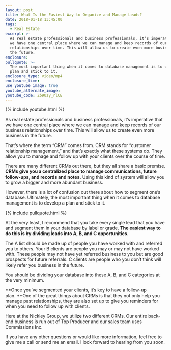 ```yaml
---
layout: post
title: What Is the Easiest Way to Organize and Manage Leads?
date: 2018-01-18 13:45:00
tags:
  - Real Estate
excerpt: >-
  As real estate professionals and business professionals, it’s imperative that
  we have one central place where we can manage and keep records of our business
  relationships over time. This will allow us to create even more business in
  the future.
enclosure:
pullquote: >-
  The most important thing when it comes to database management is to develop a
  plan and stick to it.
enclosure_type: video/mp4
enclosure_time:
use_youtube_image: true
youtube_alternate_image:
youtube_code: Zb9Uzy_rlCE
---
```



{% include youtube.html %}

As real estate professionals and business professionals, it’s imperative that we have one central place where we can manage and keep records of our business relationships over time. This will allow us to create even more business in the future.

That’s where the term “CRM” comes from. CRM stands for “customer relationship management,” and that’s exactly what these systems do. They allow you to manage and follow up with your clients over the course of time.

There are many different CRMs out there, but they all share a basic premise. **CRMs give you a centralized place to manage communications, future follow-ups, and records and notes.** Using this kind of system will allow you to grow a bigger and more abundant business.

However, there is a lot of confusion out there about how to segment one’s database. Ultimately, the most important thing when it comes to database management is to develop a plan and stick to it.

{% include pullquote.html %}

At the very least, I recommend that you take every single lead that you have and segment them in your database by label or grade. **The easiest way to do this is by dividing leads into A, B, and C opportunities.**

The A list should be made up of people you have worked with and referred you to others. Your B clients are people you may or may not have worked with. These people may not have yet referred business to you but are good prospects for future referrals. C clients are people who you don’t think will likely refer you business in the future.

You should be dividing your database into these A, B, and C categories at the very minimum.

**Once you’ve segmented your clients, it’s key to have a follow-up plan.&nbsp;**One of the great things about CRMs is that they not only help you manage past relationships, they are also set up to give you reminders for when you need to follow up with clients.

Here at the Nickley Group, we utilize two different CRMs. Our entire back-end business is run out of Top Producer and our sales team uses Commissions Inc.

If you have any other questions or would like more information, feel free to give me a call or send me an email. I look forward to hearing from you soon.